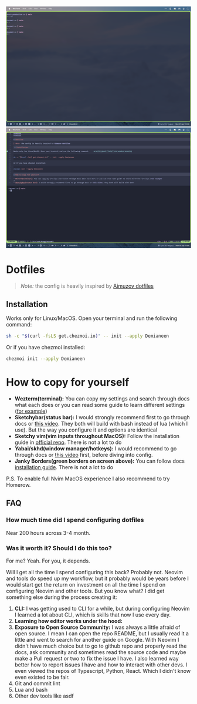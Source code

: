 ![Terminal](./assets/img/2024-04-01-10-00-16.png)
![Neovim](./assets/img/2024-04-01-10-00-48.png)

# Dotfiles

> _Note:_ the config is heavily inspired by [Aimuzov dotfiles](https://github.com/aimuzov/dotfiles)

## Installation

Works only for Linux/MacOS. Open your terminal and run the following command:

```bash
sh -c "$(curl -fsLS get.chezmoi.io)" -- init --apply Demianeen
```

Or if you have chezmoi installed:

```bash
chezmoi init --apply Demianeen
```

# How to copy for yourself

- **Wezterm(terminal):** You can copy my settings and search through docs what each does or you can read some guide to learn different settings ([for example](https://hackernoon.com/get-the-most-out-of-your-terminal-a-comprehensive-guide-to-wezterm-configuration))
- **Sketchybar(status bar):** I would strongly recommend first to go through docs or [this video](https://youtu.be/8W06wMNZmo8?si=d5i3RdlqL7ozGRuw). They both will build with bash instead of lua (which I use). But the way you configure it and options are identical
- **Sketchy vim(vim inputs throughout MacOS):** Follow the installation guide in [official repo](https://github.com/FelixKratz/SketchyVim). There is not a lot to do
- **Yabai/skhd(window manager/hotkeys):** I would recommend to go
  through docs or [this video](https://youtu.be/k94qImbFKWE?si=-RgiTdDujb6872e5) first, before diving into config.
- **Janky Borders(green borders on screen above):** You can follow docs
  [installation guide](https://github.com/FelixKratz/JankyBorders#usage). There is not a lot to do

P.S. To enable full Nvim MacOS experience I also recommend to try Homerow.

## FAQ

### How much time did I spend configuring dotfiles

Near 200 hours across 3-4 month.

### Was it worth it? Should I do this too?

For me? Yeah. For you, it depends.

Will I get all the time I spend configuring this back? Probably not.
Neovim and tools do speed up my workflow, but it probably would be years before
I would start get the return on investment on all the time I spend on
configuring Neovim and other tools. But you know what? I did get something else
during the process creating it:

1. **CLI:** I was getting used to CLI for
   a while, but during configuring Neovim I learned a lot about CLI, which is
   skills that now I use every day.
2. **Learning how editor works under the hood:**
3. **Exposure to Open Source Community:** I was always a little afraid of open
   source. I mean I can open the repo README, but I usually read it a little
   and went to search for another guide on Google.
   With Neovim I didn't have much choice but to go to github repo and properly read the
   docs, ask community and sometimes read the source code and maybe make a Pull
   request or two to fix the issue I have. I also learned way better how to report
   issues I have and how to interact with other devs. I even viewed the repos of Typescript,
   Python, React. Which I didn't know even existed to be fair.
4. Git and commit lint
5. Lua and bash
6. Other dev tools like asdf
